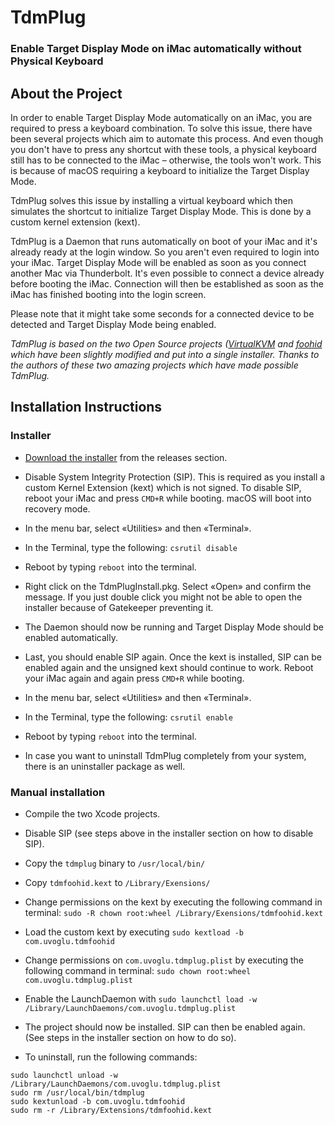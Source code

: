 # TdmPlug

### Enable Target Display Mode on iMac automatically without Physical Keyboard

## About the Project

In order to enable Target Display Mode automatically on an iMac, you are required to press a keyboard combination.
To solve this issue, there have been several projects which aim to automate this process. And even though you don't have to press any shortcut with these tools, a physical keyboard still has to be connected to the iMac – otherwise, the tools won't work. This is because of macOS requiring a keyboard to initialize the Target Display Mode.

TdmPlug solves this issue by installing a virtual keyboard which then simulates the shortcut to initialize Target Display Mode. This is done by a custom kernel extension (kext).

TdmPlug is a Daemon that runs automatically on boot of your iMac and it's already ready at the login window. So you aren't even required to login into your iMac. Target Display Mode will be enabled as soon as you connect another Mac via Thunderbolt.
It's even possible to connect a device already before booting the iMac. Connection will then be established as soon as the iMac has finished booting into the login screen.

Please note that it might take some seconds for a connected device to be detected and Target Display Mode being enabled.

*TdmPlug is based on the two Open Source projects ([VirtualKVM](https://github.com/duanefields/VirtualKVM) and [foohid](https://github.com/unbit/foohid) which have been slightly modified and put into a single installer. Thanks to the authors of these two amazing projects which have made possible TdmPlug.*


## Installation Instructions

### Installer

* [Download the installer](https://github.com/uvoglu/TdmPlug/releases/download/1.0/TdmPlug.dmg) from the releases section.


* Disable System Integrity Protection (SIP). This is required as you install a custom Kernel Extension (kext) which is not signed. To disable SIP, reboot your iMac and press `CMD+R` while booting. macOS will boot into recovery mode.
* In the menu bar, select «Utilities» and then «Terminal».
* In the Terminal, type the following: `csrutil disable`
* Reboot by typing `reboot` into the terminal.


* Right click on the TdmPlugInstall.pkg. Select «Open» and confirm the message. If you just double click you might not be able to open the installer because of Gatekeeper preventing it.
* The Daemon should now be running and Target Display Mode should be enabled automatically.


* Last, you should enable SIP again. Once the kext is installed, SIP can be enabled again and the unsigned kext should continue to work. Reboot your iMac again and again press `CMD+R` while booting.
* In the menu bar, select «Utilities» and then «Terminal».
* In the Terminal, type the following: `csrutil enable`
* Reboot by typing `reboot` into the terminal.


* In case you want to uninstall TdmPlug completely from your system, there is an uninstaller package as well.


### Manual installation

* Compile the two Xcode projects.
* Disable SIP (see steps above in the installer section on how to disable SIP).


* Copy the `tdmplug` binary to `/usr/local/bin/`


* Copy `tdmfoohid.kext` to `/Library/Exensions/`
* Change permissions on the kext by executing the following command in terminal: `sudo -R chown root:wheel /Library/Exensions/tdmfoohid.kext`
* Load the custom kext by executing `sudo kextload -b com.uvoglu.tdmfoohid`


* Change permissions on `com.uvoglu.tdmplug.plist` by executing the following command in terminal: `sudo chown root:wheel com.uvoglu.tdmplug.plist`
* Enable the LaunchDaemon with `sudo launchctl load -w /Library/LaunchDaemons/com.uvoglu.tdmplug.plist`


* The project should now be installed. SIP can then be enabled again. (See steps in the installer section on how to do so).
* To uninstall, run the following commands:  
```
sudo launchctl unload -w /Library/LaunchDaemons/com.uvoglu.tdmplug.plist
sudo rm /usr/local/bin/tdmplug
sudo kextunload -b com.uvoglu.tdmfoohid
sudo rm -r /Library/Extensions/tdmfoohid.kext
```

